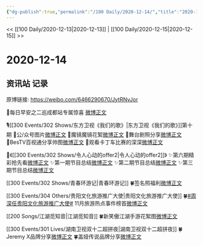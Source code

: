 ```yaml
---
{"dg-publish":true,"permalink":"/100 Daily/2020-12-14/","title":"2020-12-14","created":"2023-04-08T17:37:30.605+08:00","updated":"2023-04-08T17:38:58.388+08:00"}
---
```



<< [[100 Daily/2020-12-13\|2020-12-13]] | [[100 Daily/2020-12-15\|2020-12-15]] >>

# 2020-12-14

## 资讯站 记录

原博链接: https://weibo.com/6466290670/JytRNvJor

🌄每日早安之二巡成都站专属惊喜
[微博正文](https://m.weibo.cn/6466290670/4581948838908496)

🎙[[300 Events/302 Shows/东方卫视《我们的歌》\|东方卫视《我们的歌》]]第十期
🎵公/众号图片[微博正文](https://m.weibo.cn/6466290670/4581991167825972)
🎵魔镜魔镜花絮[微博正文](https://m.weibo.cn/3211455932/4582079796880072)
🎵舞台剧照分享[微博正文](https://m.weibo.cn/3211455932/4582012030293832)
🎵BesTV百视通分享帅图[微博正文](https://m.weibo.cn/6466290670/4582095173200105)
🎵观看卡丁车比赛的深深[微博正文](https://m.weibo.cn/6466290670/4582109329231506)

🌸《[[300 Events/302 Shows/令人心动的offer2\|令人心动的offer2]]》
✨第六期精彩抢先看[微博正文](https://m.weibo.cn/6466290670/4582015460449365)
✨第一期节目总结[微博正文](https://m.weibo.cn/6466290670/4582053242733673)
✨第二期节目总结[微博正文](https://m.weibo.cn/6466290670/4582054568921197)
✨第三期节目总结[微博正文](https://m.weibo.cn/6466290670/4582056045052044)

[[300 Events/302 Shows/青春环游记\|青春环游记]]
🍀签名照福利[微博正文](https://m.weibo.cn/6466290670/4582172251915999)

[[300 Events/304 Others/贵阳文化旅游推广大使\|贵阳文化旅游推广大使]]
🍀[#周深任贵阳文化旅游推广大使#](https://s.weibo.com/weibo?q=%23%E5%91%A8%E6%B7%B1%E4%BB%BB%E8%B4%B5%E9%98%B3%E6%96%87%E5%8C%96%E6%97%85%E6%B8%B8%E6%8E%A8%E5%B9%BF%E5%A4%A7%E4%BD%BF%23) 11月旅游热点事件榜首[微博正文](https://m.weibo.cn/6466290670/4582132562010450)

[[200 Songs/江湖觅知音\|江湖觅知音]]
🍀新笑傲江湖手游花絮图[微博正文](https://m.weibo.cn/6466290670/4582005486920596)

[[300 Events/301 Lives/湖南卫视双十二超拼夜\|湖南卫视双十二超拼夜]]
🍀Jeremy X品牌分享[微博正文](https://m.weibo.cn/6466290670/4582114664394118)
🍀盖娅传说品牌分享[微博正文](https://m.weibo.cn/6466290670/4582120443882930)
